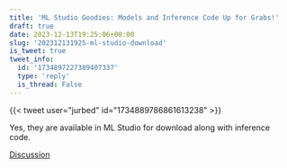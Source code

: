 ```yaml
---
title: 'ML Studio Goodies: Models and Inference Code Up for Grabs!'
draft: true
date: 2023-12-13T19:25:06+00:00
slug: '202312131925-ml-studio-download'
is_tweet: true
tweet_info:
  id: '1734897227389407337'
  type: 'reply'
  is_thread: False
---
```




{{< tweet user="jurbed" id="1734889786861613238" >}}

Yes, they are available in ML Studio for download along with inference code.

[Discussion](https://x.com/sytelus/status/1734897227389407337)
